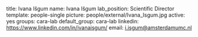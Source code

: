 title: Ivana Išgum
name: Ivana Išgum
lab_position: Scientific Director
template: people-single
picture: people/external/Ivana_Isgum.jpg
active: yes
groups: cara-lab
default_group: cara-lab
linkedin: https://www.linkedin.com/in/ivanaisgum/
email: i.isgum@amsterdamumc.nl
